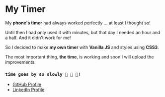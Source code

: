 # My Timer

My **phone's timer** had always worked perfectly ... at least I thought so!

Until then I had only used it with minutes, but that day I needed an hour and a half. And it didn't work for me!

So I decided to make **my own timer** with **Vanilla JS** and styles using **CSS3**.

The most important thing, **the time**, is working and soon I will upload the improvements.

### `time goes by so slowly 🐢 🐢 🐢!`

- [GitHub Profile](https://github.com/lauraportillo)
- [LinkedIn Profile](https://www.linkedin.com/in/laura-portillo-rodr%C3%ADguez/)
